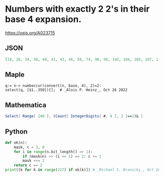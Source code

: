 # Numbers with exactly 2 2's in their base 4 expansion\.
https://oeis.org/A023715
## JSON
```JSON
[10, 26, 34, 38, 40, 41, 43, 46, 58, 74, 90, 98, 102, 104, 105, 107, 110, 122, 130, 134, 136, 137, 139, 142, 146, 150, 152, 153, 155, 158, 160, 161, 163, 164, 165, 167, 172, 173, 175, 178, 182, 184, 185, 187, 190, 202, 218, 226, 230, 232, 233, 235, 238, 250, 266]
```
## Maple
```Maple
q:= n-> numboccur(convert(n, base, 4), 2)=2:
select(q, [$1..350])[];  # _Alois P. Heinz_, Oct 26 2022
```
## Mathematica
```Mathematica
Select[ Range[ 240 ], (Count[ IntegerDigits[ #, 4 ], 2 ]==2)& ]
```
## Python
```Python
def ok(n):
    mask, c = 3, 0
    for i in range(n.bit_length() >> 1):
        if (mask&n) >> (i << 1) == 2: c += 1
        mask <<= 2
    return c == 2
print([k for k in range(227) if ok(k)]) # _Michael S. Branicky_, Oct 26 2022
```

